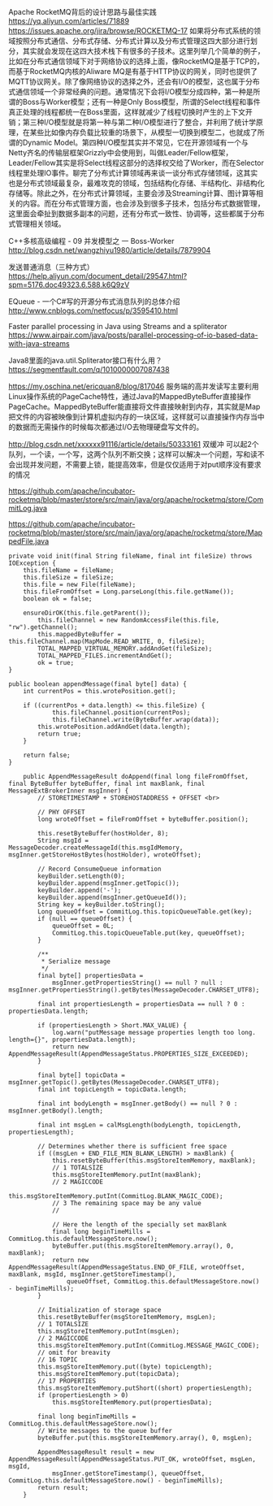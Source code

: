Apache RocketMQ背后的设计思路与最佳实践
https://yq.aliyun.com/articles/71889
https://issues.apache.org/jira/browse/ROCKETMQ-17
如果将分布式系统的领域按照分布式通信、分布式存储、分布式计算以及分布式管理这四大部分进行划分，其实就会发现在这四大技术栈下有很多的子技术。这里列举几个简单的例子，比如在分布式通信领域下对于网络协议的选择上面，像RocketMQ是基于TCP的，而基于RocketMQ内核的Aliware MQ是有基于HTTP协议的网关，同时也提供了MQTT协议网关。除了像网络协议的选择之外，还会有I/O的模型，这也属于分布式通信领域一个非常经典的问题。通常情况下会将I/O模型分成四种，第一种是所谓的Boss与Worker模型；还有一种是Only Boss模型，所谓的Select线程和事件真正处理的线程都统一在Boss里面，这样就减少了线程切换时产生的上下文开销；第三种I/O模型就是将第一种与第二种I/O模型进行了整合，并利用了统计学原理，在某些比如像内存负载比较重的场景下，从模型一切换到模型二，也就成了所谓的Dynamic Model。第四种I/O模型其实并不常见，它在开源领域有一个与Netty齐名的传输层框架Grizzly中会使用到，叫做Leader/Fellow框架，Leader/Fellow其实是将Select线程这部分的选择权交给了Worker，而在Selector线程里处理IO事件。聊完了分布式计算领域再来谈一谈分布式存储领域，这其实也是分布式领域最复杂，最难攻克的领域，包括结构化存储、半结构化、非结构化存储等。除此之外，在分布式计算领域，主要会涉及Streaming计算、图计算等相关的内容。而在分布式管理方面，也会涉及到很多子技术，包括分布式数据管理，这里面会牵扯到数据多副本的问题，还有分布式一致性、协调等，这些都属于分布式管理相关领域。

 C++多核高级编程 - 09 并发模型之 一 Boss-Worker
http://blog.csdn.net/wangzhiyu1980/article/details/7879904

发送普通消息（三种方式）
https://help.aliyun.com/document_detail/29547.html?spm=5176.doc49323.6.588.k6Q9zV

EQueue - 一个C#写的开源分布式消息队列的总体介绍
http://www.cnblogs.com/netfocus/p/3595410.html

Faster parallel processing in Java using Streams and a spliterator
https://www.airpair.com/java/posts/parallel-processing-of-io-based-data-with-java-streams

Java8里面的java.util.Spliterator接口有什么用？
https://segmentfault.com/q/1010000007087438

https://my.oschina.net/ericquan8/blog/817046
服务端的高并发读写主要利用Linux操作系统的PageCache特性，通过Java的MappedByteBuffer直接操作PageCache。MappedByteBuffer能直接将文件直接映射到内存，其实就是Map把文件的内容被映像到计算机虚拟内存的一块区域，这样就可以直接操作内存当中的数据而无需操作的时候每次都通过I/O去物理硬盘写文件的。

http://blog.csdn.net/xxxxxx91116/article/details/50333161
双缓冲
可以起2个队列，一个读，一个写，这两个队列不断交换；这样可以解决一个问题，写和读不会出现并发问题，不需要上锁，能提高效率，但是仅仅适用于对put顺序没有要求的情况

https://github.com/apache/incubator-rocketmq/blob/master/store/src/main/java/org/apache/rocketmq/store/CommitLog.java

https://github.com/apache/incubator-rocketmq/blob/master/store/src/main/java/org/apache/rocketmq/store/MappedFile.java


    private void init(final String fileName, final int fileSize) throws IOException {
        this.fileName = fileName;
        this.fileSize = fileSize;
        this.file = new File(fileName);
        this.fileFromOffset = Long.parseLong(this.file.getName());
        boolean ok = false;

        ensureDirOK(this.file.getParent());
            this.fileChannel = new RandomAccessFile(this.file, "rw").getChannel();
            this.mappedByteBuffer = this.fileChannel.map(MapMode.READ_WRITE, 0, fileSize);
            TOTAL_MAPPED_VIRTUAL_MEMORY.addAndGet(fileSize);
            TOTAL_MAPPED_FILES.incrementAndGet();
            ok = true;
    }

    public boolean appendMessage(final byte[] data) {
        int currentPos = this.wrotePosition.get();

        if ((currentPos + data.length) <= this.fileSize) {
                this.fileChannel.position(currentPos);
                this.fileChannel.write(ByteBuffer.wrap(data));
            this.wrotePosition.addAndGet(data.length);
            return true;
        }

        return false;
    }

        public AppendMessageResult doAppend(final long fileFromOffset, final ByteBuffer byteBuffer, final int maxBlank, final MessageExtBrokerInner msgInner) {
            // STORETIMESTAMP + STOREHOSTADDRESS + OFFSET <br>

            // PHY OFFSET
            long wroteOffset = fileFromOffset + byteBuffer.position();

            this.resetByteBuffer(hostHolder, 8);
            String msgId = MessageDecoder.createMessageId(this.msgIdMemory, msgInner.getStoreHostBytes(hostHolder), wroteOffset);

            // Record ConsumeQueue information
            keyBuilder.setLength(0);
            keyBuilder.append(msgInner.getTopic());
            keyBuilder.append('-');
            keyBuilder.append(msgInner.getQueueId());
            String key = keyBuilder.toString();
            Long queueOffset = CommitLog.this.topicQueueTable.get(key);
            if (null == queueOffset) {
                queueOffset = 0L;
                CommitLog.this.topicQueueTable.put(key, queueOffset);
            }

            /**
             * Serialize message
             */
            final byte[] propertiesData =
                msgInner.getPropertiesString() == null ? null : msgInner.getPropertiesString().getBytes(MessageDecoder.CHARSET_UTF8);

            final int propertiesLength = propertiesData == null ? 0 : propertiesData.length;

            if (propertiesLength > Short.MAX_VALUE) {
                log.warn("putMessage message properties length too long. length={}", propertiesData.length);
                return new AppendMessageResult(AppendMessageStatus.PROPERTIES_SIZE_EXCEEDED);
            }

            final byte[] topicData = msgInner.getTopic().getBytes(MessageDecoder.CHARSET_UTF8);
            final int topicLength = topicData.length;

            final int bodyLength = msgInner.getBody() == null ? 0 : msgInner.getBody().length;

            final int msgLen = calMsgLength(bodyLength, topicLength, propertiesLength);

            // Determines whether there is sufficient free space
            if ((msgLen + END_FILE_MIN_BLANK_LENGTH) > maxBlank) {
                this.resetByteBuffer(this.msgStoreItemMemory, maxBlank);
                // 1 TOTALSIZE
                this.msgStoreItemMemory.putInt(maxBlank);
                // 2 MAGICCODE
                this.msgStoreItemMemory.putInt(CommitLog.BLANK_MAGIC_CODE);
                // 3 The remaining space may be any value
                //

                // Here the length of the specially set maxBlank
                final long beginTimeMills = CommitLog.this.defaultMessageStore.now();
                byteBuffer.put(this.msgStoreItemMemory.array(), 0, maxBlank);
                return new AppendMessageResult(AppendMessageStatus.END_OF_FILE, wroteOffset, maxBlank, msgId, msgInner.getStoreTimestamp(),
                    queueOffset, CommitLog.this.defaultMessageStore.now() - beginTimeMills);
            }

            // Initialization of storage space
            this.resetByteBuffer(msgStoreItemMemory, msgLen);
            // 1 TOTALSIZE
            this.msgStoreItemMemory.putInt(msgLen);
            // 2 MAGICCODE
            this.msgStoreItemMemory.putInt(CommitLog.MESSAGE_MAGIC_CODE);
            // omit for breavity
            // 16 TOPIC
            this.msgStoreItemMemory.put((byte) topicLength);
            this.msgStoreItemMemory.put(topicData);
            // 17 PROPERTIES
            this.msgStoreItemMemory.putShort((short) propertiesLength);
            if (propertiesLength > 0)
                this.msgStoreItemMemory.put(propertiesData);

            final long beginTimeMills = CommitLog.this.defaultMessageStore.now();
            // Write messages to the queue buffer
            byteBuffer.put(this.msgStoreItemMemory.array(), 0, msgLen);

            AppendMessageResult result = new AppendMessageResult(AppendMessageStatus.PUT_OK, wroteOffset, msgLen, msgId,
                msgInner.getStoreTimestamp(), queueOffset, CommitLog.this.defaultMessageStore.now() - beginTimeMills);
            return result;
        }
